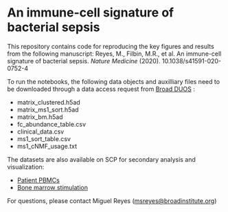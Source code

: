 # An immune-cell signature of bacterial sepsis

This repository contains code for reproducing the key figures and results from the following manuscript: Reyes, M., Filbin, M.R., et al. An immune-cell signature of bacterial sepsis. *Nature Medicine* (2020). 10.1038/s41591-020-0752-4

To run the notebooks, the following data objects and auxilliary files need to be downloaded through a data access request from [Broad DUOS](https://duos.broadinstitute.org) :

* matrix_clustered.h5ad
* matrix_ms1_sort.h5ad
* matrix_bm.h5ad
* fc_abundance_table.csv
* clinical_data.csv
* ms1_sort_table.csv
* ms1_cNMF_usage.txt

The datasets are also available on SCP for secondary analysis and visualization:

* [Patient PBMCs](https://singlecell.broadinstitute.org/single_cell/study/SCP548/an-immune-cell-signature-of-bacterial-sepsis-patient-pbmcs#study-visualize) 
* [Bone marrow stimulation](https://singlecell.broadinstitute.org/single_cell/study/SCP550/an-immune-cell-signature-of-bacterial-sepsis-bone-marrow-stimulation#study-visualize)

For questions, please contact Miguel Reyes (msreyes@broadinstitute.org)
